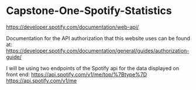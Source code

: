 # Capstone-One-Spotify-Statistics
https://developer.spotify.com/documentation/web-api/

Documentation for the API authorization that this website uses can be found at:
https://developer.spotify.com/documentation/general/guides/authorization-guide/

I will be using two endpoints of the Spotify api for the data displayed on front end: 
https://api.spotify.com/v1/me/top/%7Btype%7D
https://api.spotify.com/v1/me